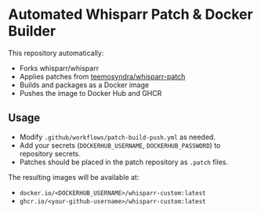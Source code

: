 # Automated Whisparr Patch & Docker Builder

This repository automatically:
- Forks whisparr/whisparr
- Applies patches from [teemosyndra/whisparr-patch](https://github.com/teemosyndra/whisparr-patch)
- Builds and packages as a Docker image
- Pushes the image to Docker Hub and GHCR

## Usage

- Modify `.github/workflows/patch-build-push.yml` as needed.
- Add your secrets (`DOCKERHUB_USERNAME`, `DOCKERHUB_PASSWORD`) to repository secrets.
- Patches should be placed in the patch repository as `.patch` files.

The resulting images will be available at:
- `docker.io/<DOCKERHUB_USERNAME>/whisparr-custom:latest`
- `ghcr.io/<your-github-username>/whisparr-custom:latest`
